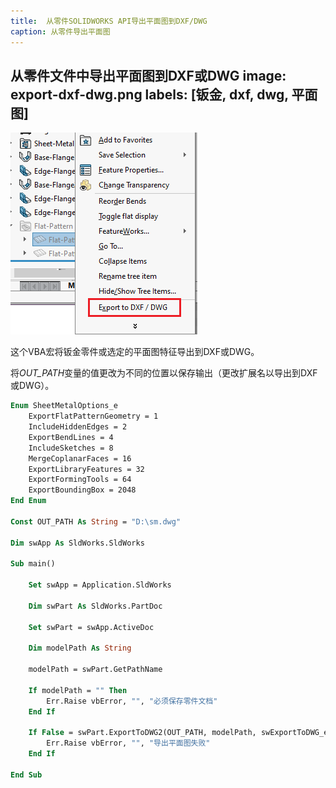 ```yaml
---
title:  从零件SOLIDWORKS API导出平面图到DXF/DWG
caption: 从零件导出平面图
---
```

 从零件文件中导出平面图到DXF或DWG
image: export-dxf-dwg.png
labels: [钣金, dxf, dwg, 平面图]
---
![从零件导出平面图到DXF/DWG](export-dxf-dwg.png)

这个VBA宏将钣金零件或选定的平面图特征导出到DXF或DWG。

将*OUT_PATH*变量的值更改为不同的位置以保存输出（更改扩展名以导出到DXF或DWG）。

~~~ vb
Enum SheetMetalOptions_e
    ExportFlatPatternGeometry = 1
    IncludeHiddenEdges = 2
    ExportBendLines = 4
    IncludeSketches = 8
    MergeCoplanarFaces = 16
    ExportLibraryFeatures = 32
    ExportFormingTools = 64
    ExportBoundingBox = 2048
End Enum

Const OUT_PATH As String = "D:\sm.dwg"

Dim swApp As SldWorks.SldWorks

Sub main()

    Set swApp = Application.SldWorks
    
    Dim swPart As SldWorks.PartDoc
    
    Set swPart = swApp.ActiveDoc
    
    Dim modelPath As String
    
    modelPath = swPart.GetPathName
    
    If modelPath = "" Then
        Err.Raise vbError, "", "必须保存零件文档"
    End If
    
    If False = swPart.ExportToDWG2(OUT_PATH, modelPath, swExportToDWG_e.swExportToDWG_ExportSheetMetal, True, Empty, False, False, SheetMetalOptions_e.ExportFlatPatternGeometry + SheetMetalOptions_e.ExportBendLines, Empty) Then
        Err.Raise vbError, "", "导出平面图失败"
    End If
    
End Sub
~~~
